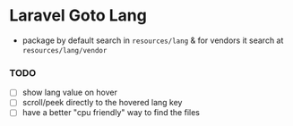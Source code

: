 # Laravel Goto Lang

- package by default search in `resources/lang` & for vendors it search at `resources/lang/vendor`

### TODO

- [ ] show lang value on hover
- [ ] scroll/peek directly to the hovered lang key
- [ ] have a better "cpu friendly" way to find the files
